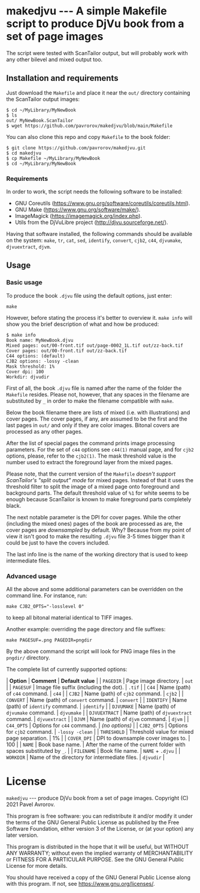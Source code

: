 # makedjvu --- A simple Makefile script to produce DjVu book from a set of page images

The script were tested with ScanTailor output, but will probably work
with any other bilevel and mixed output too.


## Installation and requirements

Just download the `Makefile` and place it near the `out/` directory
containing the ScanTailor output images:

```
$ cd ~/MyLibrary/MyNewBook
$ ls
out/ MyNewBook.ScanTailor
$ wget https://github.com/pavrorov/makedjvu/blob/main/Makefile
```

You can also clone this repo and copy `Makefile` to the book folder:

```
$ git clone https://github.com/pavrorov/makedjvu.git
$ cd makedjvu
$ cp Makefile ~/MyLibrary/MyNewBook
$ cd ~/MyLibrary/MyNewBook
```

### Requirements

In order to work, the script needs the following software to be
installed:

* GNU Coreutils (https://www.gnu.org/software/coreutils/coreutils.html).
* GNU Make (https://www.gnu.org/software/make/).
* ImageMagick (https://imagemagick.org/index.php).
* Utils from the DjVuLibre project (http://djvu.sourceforge.net/).

Having that software installed, the following commands should be
available on the system: `make`, `tr`, `cat`, `sed`, `identify`,
`convert`, `cjb2`, `c44`, `djvumake`, `djvuextract`, `djvm`.


## Usage

### Basic usage

To produce the book `.djvu` file using the default options, just
enter:

```
make
```

However, before stating the process it's better to overview it. `make
info` will show you the brief description of what and how be produced:

```
$ make info
Book name: MyNewBook.djvu
Mixed pages: out/00-front.tif out/page-0002_1L.tif out/zz-back.tif
Cover pages: out/00-front.tif out/zz-back.tif
C44 options: (default)
CJB2 options: -lossy -clean
Mask threshold: 1%
Cover dpi: 100
Workdir: djvudir
```

First of all, the book `.djvu` file is named after the name of the
folder the `Makefile` resides. Please not, however, that any spaces in
the filename are substituted by `_` in order to make the filename
compatible with `make`.

Below the book filename there are lists of mixed (i.e. with
illustrations) and cover pages. The cover pages, if any, are assumed
to be the first and the last pages in `out/` and only if they are
color images. Bitonal covers are processed as any other pages. 

After the list of special pages the command prints image processing
parameters. For the set of `c44` options see `c44(1)` manual page, and
for `cjb2` options, please, refer to the `cjb2(1)`. The mask threshold
value is the number used to extract the foreground layer from the
mixed pages.

Please note, that the current version of the `Makefile` _doesn't
support ScanTailor's "split output" mode_ for mixed pages. Instead of
that it uses the threshold filter to split the image of a mixed page
onto foreground and background parts. The default threshold value of
`%1` for white seems to be enough because ScanTailor is known to make
foreground parts completely black.

The next notable parameter is the DPI for cover pages. While the other
(including the mixed ones) pages of the book are processed as are, the
cover pages are _downsampled_ by default. Why? Because from my point
of view it isn't good to make the resulting `.djvu` file 3-5 times
bigger than it could be just to have the covers included.

The last info line is the name of the working directory that is used
to keep intermediate files.


### Advanced usage

All the above and some additional parameters can be overridden on the
command line. For instance, run:

```
make CJB2_OPTS="-losslevel 0"
```

to keep all bitonal material identical to TIFF images.

Another example: overriding the page directory and file suffixes:

```
make PAGESUF=.png PAGEDIR=pngdir
```

By the above command the script will look for PNG image files in the
`pngdir/` directory.

The complete list of currently supported options:

| **Option** | **Comment**                            | **Default value** |
| `PAGEDIR`  | Page image directory.                  | `out`             |
| `PAGESUF`  | Image file suffix (including the dot). | `.tif`            |
| `C44`      | Name (path) of `c44` command.          | `c44`             |
| `CJB2`     | Name (path) of `cjb2` command.         | `cjb2`            |
| `CONVERT`  | Name (path) of `convert` command.      | `convert`         |
| `IDENTIFY` | Name (path) of `identify` command.     | `identify`        |
| `DJVUMAKE` | Name (path) of `djvumake` command.     | `djvumake`        |
| `DJVUEXTRACT` | Name (path) of `djvuextract` command. | `djvuextract`   |
| `DJVM`     | Name (path) of `djvm` command.         | `djvm`            |
| `C44_OPTS` | Options for `c44` command.             | _(no options)_    |
| `CJB2_OPTS` | Options for `cjb2` command.           | `-lossy -clean`   |
| `THRESHOLD` | Threshold value for mixed page separation. | 1%           |
| `COVER_DPI` | DPI to downsample cover images to.    | 100               |
| `NAME`      | Book base name.                       | After the name of the current folder with spaces substituted by `_`. |
| `FILENAME`  | Book file name.                        | `NAME` + `.djvu`  |
| `WORKDIR`   | Name of the directory for intermediate files. | `djvudir` |


# License

`makedjvu` --- produce DjVu book from a set of page images.
Copyright (C) 2021  Pavel Avrorov.

This program is free software: you can redistribute it and/or modify
it under the terms of the GNU General Public License as published by
the Free Software Foundation, either version 3 of the License, or
(at your option) any later version.

This program is distributed in the hope that it will be useful,
but WITHOUT ANY WARRANTY; without even the implied warranty of
MERCHANTABILITY or FITNESS FOR A PARTICULAR PURPOSE.  See the
GNU General Public License for more details.

You should have received a copy of the GNU General Public License
along with this program.  If not, see <https://www.gnu.org/licenses/>.
